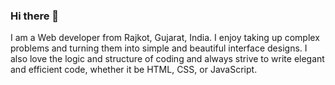 ### Hi there 👋
I am a Web developer from Rajkot, Gujarat, India.
I enjoy taking up complex problems and turning them into simple and beautiful interface designs. I also love the logic and structure of coding and always strive to write elegant and efficient code, whether it be HTML, CSS, or JavaScript.


<!--
**mayurlavadiya/mayurlavadiya** is a ✨ _special_ ✨ repository because its `README.md` (this file) appears on your GitHub profile.

Here are some ideas to get you started:

- 🔭 I’m currently working on ...
- 🌱 I’m currently learning ...
- 👯 I’m looking to collaborate on ...
- 🤔 I’m looking for help with ...
- 💬 Ask me about ...
- 📫 How to reach me: ...
- 😄 Pronouns: ...
- ⚡ Fun fact: ...
-->


